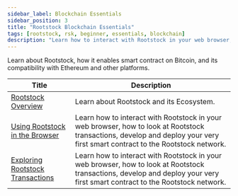 ```yaml
---
sidebar_label: Blockchain Essentials
sidebar_position: 3
title: "Rootstock Blockchain Essentials"
tags: [rootstock, rsk, beginner, essentials, blockchain]
description: "Learn how to interact with Rootstock in your web browser, how to look at Rootstock transactions, develop and deploy your very first smart contract to the Rootstock network."
---
```


Learn about Rootstock, how it enables smart contract on Bitcoin, and its compatibility with Ethereum and other platforms.

| Title                                                       | Description                                                                                    |
| ----------------------------------------------------------- | ---------------------------------------------------------------------------------------------- |
| [Rootstock Overview](/developers/blockchain-essentials/overview/) | Learn about Rootstock and its Ecosystem. |
| [Using Rootstock in the Browser](/developers/blockchain-essentials/browser/) | Learn how to interact with Rootstock in your web browser, how to look at Rootstock transactions, develop and deploy your very first smart contract to the Rootstock network. |
| [Exploring Rootstock Transactions](/developers/blockchain-essentials/transactions/) | Learn how to interact with Rootstock in your web browser, how to look at Rootstock transactions, develop and deploy your very first smart contract to the Rootstock network.|